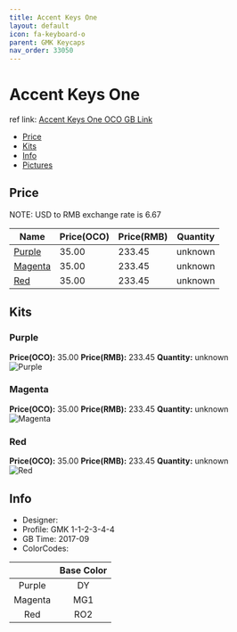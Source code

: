 ```yaml
---
title: Accent Keys One
layout: default
icon: fa-keyboard-o
parent: GMK Keycaps
nav_order: 33050
---
```


# Accent Keys One

ref link: [Accent Keys One OCO GB Link](https://www.originativeco.com/products/accent-keys-one)

* [Price](#price)
* [Kits](#kits)
* [Info](#info)
* [Pictures](#pictures)


## Price  
NOTE: USD to RMB exchange rate is 6.67

| Name          | Price(OCO)    |  Price(RMB) | Quantity |
| ------------- | ------------ |  ---------- | -------- |
|[Purple](#purple)|35.00|233.45|unknown|
|[Magenta](#magenta)|35.00|233.45|unknown|
|[Red](#red)|35.00|233.45|unknown|


## Kits
### Purple
**Price(OCO):** 35.00    **Price(RMB):** 233.45    **Quantity:** unknown  
<img src="{{ 'assets/images/gmk-keycaps/accentkeysone/kits_pics/purple.jpg' | relative_url }}" alt="Purple" class="image featured">

### Magenta
**Price(OCO):** 35.00    **Price(RMB):** 233.45    **Quantity:** unknown  
<img src="{{ 'assets/images/gmk-keycaps/accentkeysone/kits_pics/magenta.jpg' | relative_url }}" alt="Magenta" class="image featured">

### Red
**Price(OCO):** 35.00    **Price(RMB):** 233.45    **Quantity:** unknown  
<img src="{{ 'assets/images/gmk-keycaps/accentkeysone/kits_pics/red.jpg' | relative_url }}" alt="Red" class="image featured">


## Info
* Designer: 
* Profile: GMK 1-1-2-3-4-4
* GB Time: 2017-09
* ColorCodes:  

| |Base Color
| :-------------: | :-------------:
|Purple|DY
|Magenta|MG1
|Red|RO2
